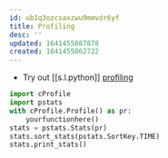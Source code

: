 ```yaml
---
id: ub1q3ozcsaxzwu9mmvdr6yf
title: Profiling
desc: ''
updated: 1641455087878
created: 1641455062722
---
```



- Try out [[s.l.python]] [profiling][8]

```python
import cProfile
import pstats
with cProfile.Profile() as pr:
    yourfunctionhere()
stats = pstats.Stats(pr)
stats.sort_stats(pstats.SortKey.TIME)
stats.print_stats()
```

[8]: https://docs.python.org/3/library/profile.html
